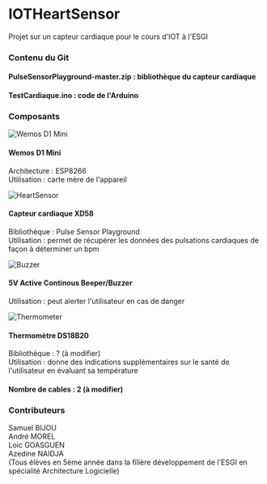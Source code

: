 # IOTHeartSensor  
Projet sur un capteur cardiaque pour le cours d'IOT à l'ESGI  


### Contenu du Git  

#### PulseSensorPlayground-master.zip : bibliothèque du capteur cardiaque  
#### TestCardiaque.ino : code de l'Arduino  


### Composants  

![Wemos D1 Mini](https://i.ebayimg.com/images/g/d08AAOSwEzxYey3m/s-l300.jpg)  
#### Wemos D1 Mini  
Architecture : ESP8266  
Utilisation : carte mère de l'appareil  

![HeartSensor](https://images-eu.ssl-images-amazon.com/images/I/41fRDsDeimL._SY300_QL70_.jpg)  
#### Capteur cardiaque XD58  
Bibliothèque : Pulse Sensor Playground  
Utilisation : permet de récupérer les données des pulsations cardiaques de façon à déterminer un bpm  

![Buzzer](https://www.picclickimg.com/d/l400/pict/332068484518_/10pcs-5V-Active-Buzzer-Magnetic-Long-Continous-Beep.jpg)  
#### 5V Active Continous Beeper/Buzzer  
Utilisation : peut alerter l'utilisateur en cas de danger  

![Thermometer](http://www.lankatronics.com/pub/media/catalog/product/cache/image/500x500/e9c3970ab036de70892d86c6d221abfe/d/s/ds18b20_1.jpg)  
#### Thermomètre DS18B20  
Bibliothèque : ? (à modifier)  
Utilisation : donne des indications supplémentaires sur le santé de l'utilisateur en évaluant sa température  

#### Nombre de cables : 2 (à modifier)  



### Contributeurs  

Samuel BIJOU  
André MOREL  
Loic GOASGUEN  
Azedine NAIDJA  
(Tous élèves en 5ème année dans la filière développement de l'ESGI en spécialité Architecture Logicielle)
